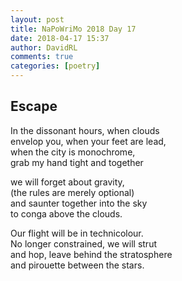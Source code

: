 ```yaml
---  
layout: post  
title: NaPoWriMo 2018 Day 17  
date: 2018-04-17 15:37  
author: DavidRL  
comments: true  
categories: [poetry]
---  
```

## Escape  

In the dissonant hours, when clouds  
envelop you, when your feet are lead,  
when the city is monochrome,  
grab my hand tight and together  

we will forget about gravity,  
(the rules are merely optional)  
and saunter together into the sky  
to conga above the clouds.  

Our flight will be in technicolour.  
No longer constrained, we will strut  
and hop, leave behind the stratosphere  
and pirouette between the stars.  
